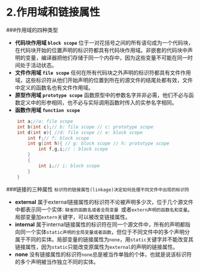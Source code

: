 # 2.作用域和链接属性

###作用域的四种类型
- **代码块作用域 `block scope`**
    位于一对花括号之间的所有语句成为一个代码块，在代码块开始的位置声明的标识符都具有代码块作用域。非嵌套的代码块中声明的变量，编译器把他们存储于同一个内存中，因为这些变量不可能在同一时间处于活动状态。
- **文件作用域 `file scope`**
    任何在所有代码块之外声明的标识符都具有文件作用域，这些标识符从他们开始声明的位置到所在的源文件的结尾处都有效，文件中定义的函数名也有文件作用域。
- **原型作用域 `prototype scope`**
    函数原型中的参数名字并非必需，他们不必与函数定义中的形参相同，也不必与实际调用函数时传入的实参名字相同。
- **函数作用域 `function scope`**

```C
    int a;//a: file scope
    int b(int c);// b: file scope // c: prototype scope
    int d(int e){ //d: file scope // e: block scope
        int f;// f: block scope
        int g(int h){ // g: block scope // h: prototype scope
            int f,g,i;// : block scope
        }
        {
            int i;// i: block scope
        }
    }
```

###链接的三种属性
`标识符的链接属性(linkage)决定如何处理不同文件中出现的标识符`
- **external**
    属于external链接属性的标识符不论被声明多少次，位于几个源文件中都表示同一个实体: `缺省的函数名或者全局变量 `或者`extern声明的函数名和变量`。局部变量加`extern`关键字，可以被改变链接属性。
- **internal**
    属于internal链接属性的标识符在同一个源文件中，所有的声明都指向同一个实体`static声明的全局变量或者函数`，但位于不同文件中的多个声明分属于不同的实体。局部变量的链接属性为`none`，用`static`关键字并不能改变其链接属性，因为`static`只能改变原属性为`external`的声明的链接属性。
- **none**
    没有链接属性的标识符`none`总是被当作单独的个体，也就是说该标识符的多个声明被当作独立不同的实体。